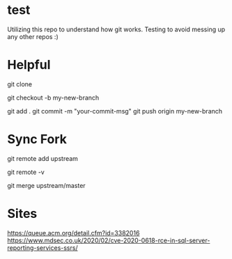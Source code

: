 # test

Utilizing this repo to understand how git works.  Testing to avoid messing up any other repos :)

# Helpful
git clone 

git checkout -b my-new-branch

git add .
git commit -m "your-commit-msg"
git push origin my-new-branch

# Sync Fork

git remote add upstream

git remote -v

git merge upstream/master

# Sites

https://queue.acm.org/detail.cfm?id=3382016
https://www.mdsec.co.uk/2020/02/cve-2020-0618-rce-in-sql-server-reporting-services-ssrs/
